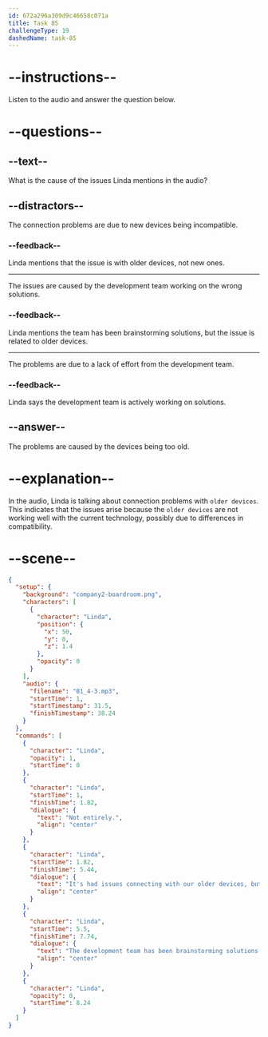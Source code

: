 ```yaml
---
id: 672a296a309d9c46658c071a
title: Task 85
challengeType: 19
dashedName: task-85
---
```


<!-- (audio) Linda: Not entirely. It's had issues connecting with our older devices, but we're working on it. The development team has been brainstorming solutions. -->

# --instructions--

Listen to the audio and answer the question below.

# --questions--

## --text--

What is the cause of the issues Linda mentions in the audio?

## --distractors--

The connection problems are due to new devices being incompatible.

### --feedback--

Linda mentions that the issue is with older devices, not new ones.

---

The issues are caused by the development team working on the wrong solutions.

### --feedback--

Linda mentions the team has been brainstorming solutions, but the issue is related to older devices.

---

The problems are due to a lack of effort from the development team.

### --feedback--

Linda says the development team is actively working on solutions.

## --answer--

The problems are caused by the devices being too old.

# --explanation--

In the audio, Linda is talking about connection problems with `older devices`. This indicates that the issues arise because the `older devices` are not working well with the current technology, possibly due to differences in compatibility.

# --scene--

```json
{
  "setup": {
    "background": "company2-boardroom.png",
    "characters": [
      {
        "character": "Linda",
        "position": {
          "x": 50,
          "y": 0,
          "z": 1.4
        },
        "opacity": 0
      }
    ],
    "audio": {
      "filename": "B1_4-3.mp3",
      "startTime": 1,
      "startTimestamp": 31.5,
      "finishTimestamp": 38.24
    }
  },
  "commands": [
    {
      "character": "Linda",
      "opacity": 1,
      "startTime": 0
    },
    {
      "character": "Linda",
      "startTime": 1,
      "finishTime": 1.82,
      "dialogue": {
        "text": "Not entirely.",
        "align": "center"
      }
    },
    {
      "character": "Linda",
      "startTime": 1.82,
      "finishTime": 5.44,
      "dialogue": {
        "text": "It's had issues connecting with our older devices, but we're working on it.",
        "align": "center"
      }
    },
    {
      "character": "Linda",
      "startTime": 5.5,
      "finishTime": 7.74,
      "dialogue": {
        "text": "The development team has been brainstorming solutions.",
        "align": "center"
      }
    },
    {
      "character": "Linda",
      "opacity": 0,
      "startTime": 8.24
    }
  ]
}
```

